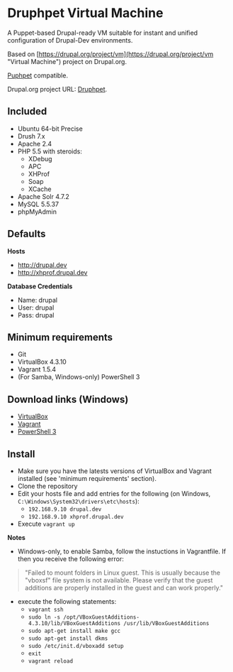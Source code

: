 # Druphpet Virtual Machine #
A Puppet-based Drupal-ready VM suitable for instant and unified configuration of Drupal-Dev environments.

Based on [https://drupal.org/project/vm](https://drupal.org/project/vm "Virtual Machine") project on Drupal.org.

[Puphpet](https://github.com/puphpet/puphpet "Puphpet") compatible.

Drupal.org project URL: [Druphpet](https://drupal.org/sandbox/k0teg/2247955).

## Included ##
- Ubuntu 64-bit Precise
- Drush 7.x
- Apache 2.4
- PHP 5.5 with steroids:
	- XDebug
	- APC
	- XHProf
    - Soap
    - XCache    
- Apache Solr 4.7.2
- MySQL 5.5.37
- phpMyAdmin

## Defaults
**Hosts**

- http://drupal.dev
- http://xhprof.drupal.dev

**Database Credentials**

* Name: drupal
* User: drupal
* Pass: drupal

## Minimum requirements ##
* Git
* VirtualBox 4.3.10
* Vagrant 1.5.4
* (For Samba, Windows-only) PowerShell 3

## Download links (Windows) ##
- [VirtualBox](http://download.virtualbox.org/virtualbox/4.3.10/VirtualBox-4.3.10-93012-Win.exe "Download VirtualBox 4.3.10")
- [Vagrant](https://dl.bintray.com/mitchellh/vagrant/vagrant_1.5.4.msi "Download Vagrant 1.5.4")
- [PowerShell 3](http://www.microsoft.com/en-us/download/details.aspx?id=34595 "Download PowerShell 3")

## Install ##

- Make sure you have the latests versions of VirtualBox and Vagrant installed (see 'minimum requirements' section). 
- Clone the repository
- Edit your hosts file and add entries for the following (on Windows, `C:\Windows\System32\drivers\etc\hosts`):
	- `192.168.9.10 drupal.dev`
	- `192.168.9.10 xhprof.drupal.dev`
- Execute `vagrant up`

**Notes**

- Windows-only, to enable Samba, follow the instuctions in Vagrantfile. If then you receive the following error:
> "Failed to mount folders in Linux guest. This is usually because the "vboxsf" file system is not available. Please verify that the guest additions are properly installed in the guest and can work properly." 

- execute the following statements:
	- `vagrant ssh`
	- `sudo ln -s /opt/VBoxGuestAdditions-4.3.10/lib/VBoxGuestAdditions /usr/lib/VBoxGuestAdditions` 
	- `sudo apt-get install make gcc`
	- `sudo apt-get install dkms`
	- `sudo /etc/init.d/vboxadd setup`
	- `exit`
	- `vagrant reload`
